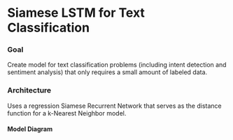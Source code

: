 # Siamese LSTM for Text Classification

### Goal
Create model for text classification problems (including intent detection and sentiment analysis) that only requires a small amount of labeled data.

### Architecture
Uses a regression Siamese Recurrent Network that serves as the distance function for a k-Nearest Neighbor model.

#### Model Diagram


